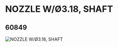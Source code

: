 # NOZZLE W/Ø3.18, SHAFT
## 60849
![NOZZLE W/Ø3.18, SHAFT](https://lc-www-live-s.legocdn.com/media/bricks/5/2/4514194.jpg)